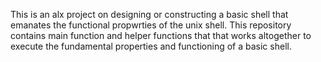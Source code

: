 This is an alx project on designing or constructing a basic shell that emanates the functional propwrties of the unix shell. This repository contains main function and helper functions that that works altogether to execute the fundamental properties and functioning of a basic shell.
